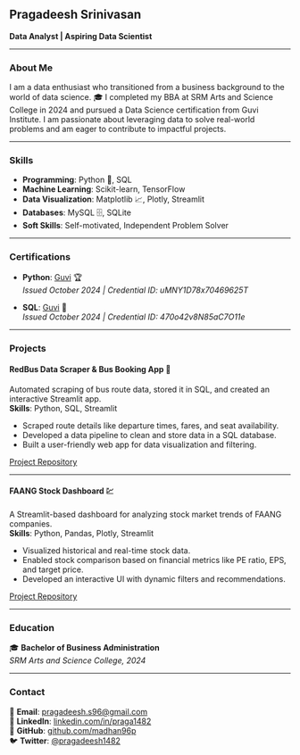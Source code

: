 ## **Pragadeesh Srinivasan**  
**Data Analyst | Aspiring Data Scientist**  

---

### **About Me**  
I am a data enthusiast who transitioned from a business background to the world of data science. 🎓 I completed my BBA at SRM Arts and Science College in 2024 and pursued a Data Science certification from Guvi Institute. I am passionate about leveraging data to solve real-world problems and am eager to contribute to impactful projects.

---

### **Skills**  
- **Programming**: Python 🐍, SQL  
- **Machine Learning**: Scikit-learn, TensorFlow  
- **Data Visualization**: Matplotlib 📈, Plotly, Streamlit  
- **Databases**: MySQL 🗄️, SQLite  
- **Soft Skills**: Self-motivated, Independent Problem Solver  

---

### **Certifications**  
- **Python**: [Guvi](www.guvi.in/verify-certificate?id=uMNY1D78x70469625T) 🏆  
  *Issued October 2024 | Credential ID: uMNY1D78x70469625T*  

- **SQL**: [Guvi](www.guvi.in/verify-certificate?id=470o42v8N85aC7O11e) 📜  
  *Issued October 2024 | Credential ID: 470o42v8N85aC7O11e*

---

### **Projects**

#### **RedBus Data Scraper & Bus Booking App** 🚌  
Automated scraping of bus route data, stored it in SQL, and created an interactive Streamlit app.  
**Skills**: Python, SQL, Streamlit  
- Scraped route details like departure times, fares, and seat availability.  
- Developed a data pipeline to clean and store data in a SQL database.  
- Built a user-friendly web app for data visualization and filtering.  

[Project Repository](https://github.com/madhan96p/Red_bus_final)

---

#### **FAANG Stock Dashboard** 💹  
A Streamlit-based dashboard for analyzing stock market trends of FAANG companies.  
**Skills**: Python, Pandas, Plotly, Streamlit  
- Visualized historical and real-time stock data.  
- Enabled stock comparison based on financial metrics like PE ratio, EPS, and target price.  
- Developed an interactive UI with dynamic filters and recommendations.  

[Project Repository](https://github.com/madhan96p/FAANG)

---

### **Education**  
🎓 **Bachelor of Business Administration**  
  *SRM Arts and Science College, 2024*

---

### **Contact**  
📧 **Email**: pragadeesh.s96@gmail.com  
🔗 **LinkedIn**: [linkedin.com/in/praga1482](https://linkedin.com/in/praga1482)  
🐙 **GitHub**: [github.com/madhan96p](https://github.com/madhan96p)  
🐦 **Twitter**: [@pragadeesh1482](https://x.com/pragadeesh1482)  
